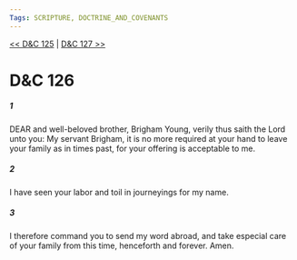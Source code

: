 ```yaml
---
Tags: SCRIPTURE, DOCTRINE_AND_COVENANTS
---
```


[<< D&C 125](DOCTRINE_AND_COVENANTS/D&C_125.md) | [D&C 127 >>](DOCTRINE_AND_COVENANTS/D&C_127.md)

# D&C 126

##### 1

DEAR and well-beloved brother, Brigham Young, verily thus saith the Lord unto you: My servant Brigham, it is no more required at your hand to leave your family as in times past, for your offering is acceptable to me.

##### 2

I have seen your labor and toil in journeyings for my name.

##### 3

I therefore command you to send my word abroad, and take especial care of your family from this time, henceforth and forever. Amen.

